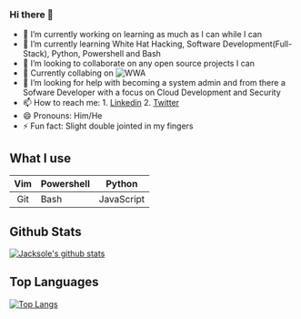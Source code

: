 ### Hi there 👋
- 🔭 I’m currently working on learning as much as I can while I can
- 🌱 I’m currently learning White Hat Hacking, Software Development(Full-Stack), Python, Powershell and Bash 
- 👯 I’m looking to collaborate on any open source projects I can
- 👯 Currently collabing on ![WWA](https://github.com/warofants/wwa) 
- 🤔 I’m looking for help with becoming a system admin and from there a Sofware Developer with a focus on Cloud Development and Security
- 📫 How to reach me: 1. [Linkedin](https://www.linkedin.com/in/le-aundre-jackson-00812327/) 2. [Twitter](https://twitter.com/Dre_MF_Jackson)
- 😄 Pronouns: Him/He
- ⚡ Fun fact: Slight double jointed in my fingers

## What I use
| Vim | Powershell | Python     |
|:---:|------------|------------|
| Git | Bash       | JavaScript |

## Github Stats
[![Jacksole's github stats](https://github-readme-stats.vercel.app/api?username=jacksole&count_private=true&show_icons=truetheme=cobalt)](https://github.com/jacksole/github-readme-stats)

## Top Languages 
[![Top Langs](https://github-readme-stats.vercel.app/api/top-langs/?username=jacksole&layout=compact)](https://github.com/jacksole/github-readme-stats)

<!--
**Jacksole/Jacksole** is a ✨ _special_ ✨ repository because its `README.md` (this file) appears on your GitHub profile.

Here are some ideas to get you started:

- 🔭 I’m currently working on 
- 🌱 I’m currently learning 
- 👯 I’m looking to collaborate on 
- 🤔 I’m looking for help with 
- 💬 Ask me about ...
- 📫 How to reach me: 
- 😄 Pronouns: 
- ⚡ Fun fact: 
-->
